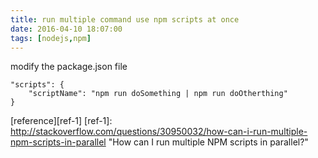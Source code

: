 ```yaml
---
title: run multiple command use npm scripts at once
date: 2016-04-10 18:07:00
tags: [nodejs,npm]
---
```


modify the package.json file

    "scripts": {
        "scriptName": "npm run doSomething | npm run doOtherthing"
    }
<!--more-->

[reference][ref-1]
[ref-1]: http://stackoverflow.com/questions/30950032/how-can-i-run-multiple-npm-scripts-in-parallel "How can I run multiple NPM scripts in parallel?"

